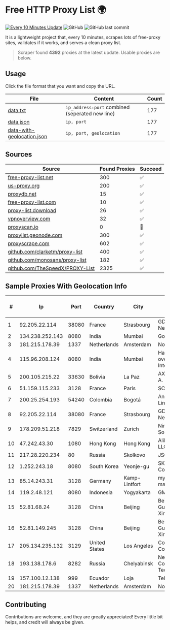 
# Free HTTP Proxy List 🌍

[![Every 10 Minutes Update](https://github.com/mertguvencli/http-proxy-list/actions/workflows/main.yml/badge.svg?branch=main)](https://github.com/mertguvencli/http-proxy-list/actions/workflows/main.yml)
![GitHub](https://img.shields.io/github/license/mertguvencli/http-proxy-list)
![GitHub last commit](https://img.shields.io/github/last-commit/mertguvencli/http-proxy-list)

It is a lightweight project that, every 10 minutes, scrapes lots of free-proxy sites, validates if it works, and serves a clean proxy list.


> Scraper found **4392** proxies at the latest update. Usable proxies are below.

## Usage

Click the file format that you want and copy the URL.


|File|Content|Count|
|----|-------|-----|
|[data.txt](https://raw.githubusercontent.com/mertguvencli/http-proxy-list/main/proxy-list/data.txt)|`ip_address:port` combined (seperated new line)|177|
|[data.json](https://raw.githubusercontent.com/mertguvencli/http-proxy-list/main/proxy-list/data.json)|`ip, port`|177|
|[data-with-geolocation.json](https://raw.githubusercontent.com/mertguvencli/http-proxy-list/main/proxy-list/data-with-geolocation.json)|`ip, port, geolocation`|177|

## Sources

|Source|Found Proxies|Succeed|
|------|-------------|-------|
|[free-proxy-list.net](https://free-proxy-list.net)|300|✅|
|[us-proxy.org](https://www.us-proxy.org)|200|✅|
|[proxydb.net](http://proxydb.net)|15|✅|
|[free-proxy-list.com](https://free-proxy-list.com/?page=&port=&type%5B%5D=http&type%5B%5D=https&up_time=0&search=Search)|10|✅|
|[proxy-list.download](https://www.proxy-list.download/HTTP)|26|✅|
|[vpnoverview.com](https://vpnoverview.com/privacy/anonymous-browsing/free-proxy-servers)|32|✅|
|[proxyscan.io](https://www.proxyscan.io)|0|🚫|
|[proxylist.geonode.com](https://proxylist.geonode.com/api/proxy-list?limit=300&page=1&sort_by=lastChecked&sort_type=desc&protocols=http,https)|300|✅|
|[proxyscrape.com](https://api.proxyscrape.com/v2/?request=displayproxies&protocol=http&timeout=10000&country=all&ssl=all&anonymity=all)|602|✅|
|[github.com/clarketm/proxy-list](https://raw.githubusercontent.com/clarketm/proxy-list/master/proxy-list-raw.txt)|400|✅|
|[github.com/monosans/proxy-list](https://raw.githubusercontent.com/monosans/proxy-list/main/proxies/http.txt)|182|✅|
|[github.com/TheSpeedX/PROXY-List](https://raw.githubusercontent.com/TheSpeedX/PROXY-List/master/http.txt)|2325|✅|


## Sample Proxies With Geolocation Info

|#|Ip|Port|Country|City|Internet Service Provider|
|-|--|----|-------|----|-------------------------|
|1|92.205.22.114|38080|France|Strasbourg|GD MASS Network|
|2|134.238.252.143|8080|India|Mumbai|Google LLC|
|3|181.215.178.39|1337|Netherlands|Amsterdam|NovoServe B.V.|
|4|115.96.208.124|8080|India|Mumbai|Hathway IP over Cable Internet Access|
|5|200.105.215.22|33630|Bolivia|La Paz|AXS Bolivia S. A.|
|6|51.159.115.233|3128|France|Paris|SCALEWAY|
|7|200.25.254.193|54240|Colombia|Bogotá|Andinet ON Line|
|8|92.205.22.114|38080|France|Strasbourg|GD MASS Network|
|9|178.209.51.218|7829|Switzerland|Zurich|Nine Internet Solutions AG|
|10|47.242.43.30|1080|Hong Kong|Hong Kong|Alibaba.com LLC|
|11|217.28.220.234|80|Russia|Skolkovo|JSC IOT|
|12|1.252.243.18|8080|South Korea|Yeonje-gu|SK Broadband Co Ltd|
|13|85.14.243.31|3128|Germany|Kamp-Lintfort|myLoc managed IT AG|
|14|119.2.48.121|8080|Indonesia|Yogyakarta|GMEDIA|
|15|52.81.68.24|3128|China|Beijing|Beijing Guanghuan Xinwang Digital|
|16|52.81.149.245|3128|China|Beijing|Beijing Guanghuan Xinwang Digital|
|17|205.134.235.132|3129|United States|Los Angeles|Corporate Colocation Inc|
|18|193.138.178.6|8282|Russia|Chelyabinsk|New Communication Technologies|
|19|157.100.12.138|999|Ecuador|Loja|Telconet S.A|
|20|181.215.178.39|1337|Netherlands|Amsterdam|NovoServe B.V.|



## Contributing

Contributions are welcome, and they are greatly appreciated! Every
little bit helps, and credit will always be given.

